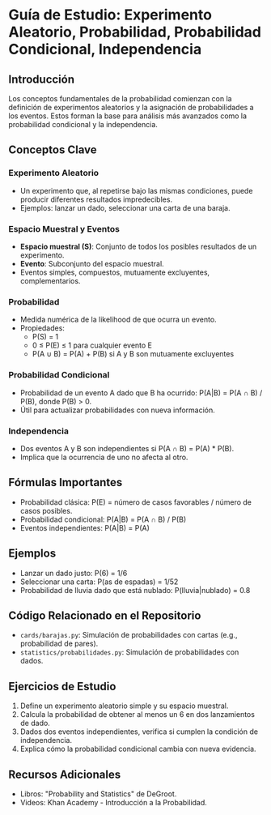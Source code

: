 # Guía de Estudio: Experimento Aleatorio, Probabilidad, Probabilidad Condicional, Independencia

## Introducción
Los conceptos fundamentales de la probabilidad comienzan con la definición de experimentos aleatorios y la asignación de probabilidades a los eventos. Estos forman la base para análisis más avanzados como la probabilidad condicional y la independencia.

## Conceptos Clave

### Experimento Aleatorio
- Un experimento que, al repetirse bajo las mismas condiciones, puede producir diferentes resultados impredecibles.
- Ejemplos: lanzar un dado, seleccionar una carta de una baraja.

### Espacio Muestral y Eventos
- **Espacio muestral (S)**: Conjunto de todos los posibles resultados de un experimento.
- **Evento**: Subconjunto del espacio muestral.
- Eventos simples, compuestos, mutuamente excluyentes, complementarios.

### Probabilidad
- Medida numérica de la likelihood de que ocurra un evento.
- Propiedades:
  - P(S) = 1
  - 0 ≤ P(E) ≤ 1 para cualquier evento E
  - P(A ∪ B) = P(A) + P(B) si A y B son mutuamente excluyentes

### Probabilidad Condicional
- Probabilidad de un evento A dado que B ha ocurrido: P(A|B) = P(A ∩ B) / P(B), donde P(B) > 0.
- Útil para actualizar probabilidades con nueva información.

### Independencia
- Dos eventos A y B son independientes si P(A ∩ B) = P(A) * P(B).
- Implica que la ocurrencia de uno no afecta al otro.

## Fórmulas Importantes
- Probabilidad clásica: P(E) = número de casos favorables / número de casos posibles.
- Probabilidad condicional: P(A|B) = P(A ∩ B) / P(B)
- Eventos independientes: P(A|B) = P(A)

## Ejemplos
- Lanzar un dado justo: P(6) = 1/6
- Seleccionar una carta: P(as de espadas) = 1/52
- Probabilidad de lluvia dado que está nublado: P(lluvia|nublado) = 0.8

## Código Relacionado en el Repositorio
- `cards/barajas.py`: Simulación de probabilidades con cartas (e.g., probabilidad de pares).
- `statistics/probabilidades.py`: Simulación de probabilidades con dados.

## Ejercicios de Estudio
1. Define un experimento aleatorio simple y su espacio muestral.
2. Calcula la probabilidad de obtener al menos un 6 en dos lanzamientos de dado.
3. Dados dos eventos independientes, verifica si cumplen la condición de independencia.
4. Explica cómo la probabilidad condicional cambia con nueva evidencia.

## Recursos Adicionales
- Libros: "Probability and Statistics" de DeGroot.
- Videos: Khan Academy - Introducción a la Probabilidad.